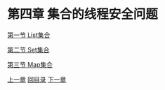 # 第四章 集合的线程安全问题

[第一节 List集合](verse01.html)

[第二节 Set集合](verse02.html)

[第三节 Map集合](verse03.html)



[上一章](../chapter03/index.html) [回目录](../index.html) [下一章](../chapter05/index.html)